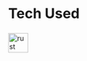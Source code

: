 <h1 align="left">Tech Used</h1>

###

<div align="left">
  <img src="https://miqh.gallerycdn.vsassets.io/extensions/miqh/vscode-language-rust/0.14.0/1536151476041/Microsoft.VisualStudio.Services.Icons.Default" height="40" alt="rust logo"  />
</div>

###

